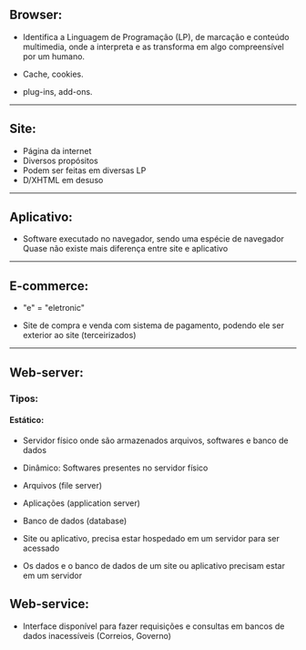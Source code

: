 ## Browser:

- Identifica a Linguagem de Programação (LP), de marcação
e conteúdo multimedia, onde a interpreta e as transforma 
em algo compreensível por um humano.

- Cache, cookies.

- plug-ins, add-ons.

---------------------------------------------------------

## Site:

- Página da internet
- Diversos propósitos
- Podem ser feitas em diversas LP
- D/XHTML em desuso

---------------------------------------------------------

## Aplicativo:

- Software executado no navegador, sendo uma espécie de navegador
Quase não existe mais diferença entre site e aplicativo

---------------------------------------------------------

## E-commerce:

- "e" = "eletronic"

- Site de compra e venda com sistema de pagamento, podendo ele
ser exterior ao site (terceirizados)

---------------------------------------------------------

## Web-server:

### Tipos:

#### Estático:

- Servidor físico onde são armazenados arquivos, softwares e
banco de dados

- Dinâmico: Softwares presentes no servidor físico

- Arquivos (file server)

- Aplicações (application server)

- Banco de dados (database)

- Site ou aplicativo, precisa estar hospedado em um servidor
para ser acessado

- Os dados e o banco de dados de um site ou aplicativo
precisam estar em um servidor

## Web-service:

- Interface disponível para fazer requisições e consultas em
bancos de dados inacessíveis (Correios, Governo)







